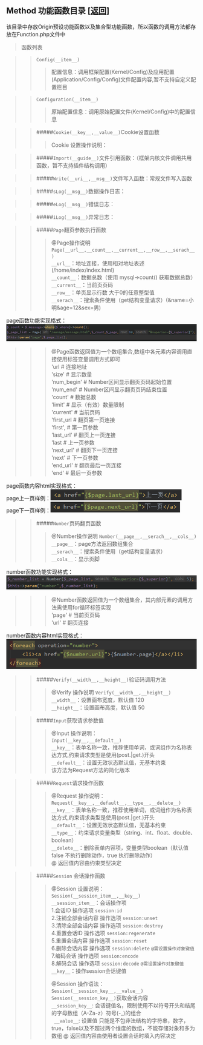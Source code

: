 <span id='origin_method'></span>
## Method 功能函数目录 [<a href="https://github.com/shenqiwei/Origin-Framework/tree/master/Origin">返回</a>]

该目录中存放Origin预设功能函数以及集合型功能函数，所以函数的调用方法都存放在Function.php文件中
>函数列表

>> `Config(__item__)`  
>>> 配置信息：调用框架配置(Kernel/Config)及应用配置(Application/Config/Config)文件配置内容,暂不支持自定义配置栏目   

>> `Configuration(__item__)`
>>> 原始配置信息：调用原始配置文件(Kernel/Config)中的配置信息

>> #####`Cookie(__key__,__value__)`Cookie设置函数
>>> Cookie 设置操作说明：
>>> 

>> #####`Import(__guide__)`文件引用函数：（框架内核文件调用共用函数，暂不支持插件结构调用）
>>> 

>> #####`Write(__uri__,__msg__)`文件写入函数：常规文件写入函数
>>> 

>> #####`sLog(__msg__)`数据操作日志：
>>> 

>> #####`eLog(__msg__)`错误日志：
>>> 

>> #####`iLog(__msg__)`异常日志：
>>> 

>> #####`Page`翻页参数执行函数
>>> 
>>> @Page操作说明 
>>> `Page(__url__,__count__,__current__,__row__,__serach__)`   
>>> `__url__`：地址连接，使用相对地址表述 (/home/index/index.html)   
>>> `__count__`：数据总数（使用 mysql->count() 获取数据总数）   
>>> `__current__`：当前页页码   
>>> `__row__`：单页显示行数 大于0的任意整型值   
>>> `__serach__`：搜索条件使用（get结构变量请求）(&name=小明&age=12&sex=男)   

page函数功能实现格式：   
![page函数功能实现格式](https://github.com/shenqiwei/Origin-Framework/blob/master/Screenshot/mysql_page.png)   

>>> @Page函数返回值为一个数组集合,数组中各元素内容调用直接使用标签变量调用方式即可   
>>> 'url # 连接地址   
>>> 'size' # 显示数量   
>>> 'num_begin' # Number区间显示翻页页码起始位置   
>>> 'num_end' # Number区间显示翻页页码结束位置   
>>> 'count' # 数据总数    
>>> 'limit' # 显示（有效）数量限制    
>>> 'current' # 当前页码   
>>> 'first_url # 翻页第一页连接    
>>> 'first', # 第一页参数   
>>> 'last_url' # 翻页上一页连接   
>>> 'last # 上一页参数   
>>> 'next_url' # 翻页下一页连接   
>>> 'next' # 下一页参数   
>>> 'end_url'  # 翻页最后一页连接    
>>> 'end' # 最后一页参数   

page函数内容html实现格式：  
page上一页样例：![page上一页样例](https://github.com/shenqiwei/Origin-Framework/blob/master/Screenshot/last.png)   
page下一页样例：![page下一页样例](https://github.com/shenqiwei/Origin-Framework/blob/master/Screenshot/next.png)   

>> #####`Number`页码翻页函数
>>> 
>>> @Number操作说明
>>> `Number(__page__,__serach__,__cols__)`   
>>> `__page__`：page方法返回数组集合   
>>> `__serach__`：搜索条件使用（get结构变量请求）  
>>> `__cols__`：显示页脚   

number函数功能实现格式：   
![number函数内容html实现格式](https://github.com/shenqiwei/Origin-Framework/blob/master/Screenshot/mysql_number_param.png)
>>> @Number函数返回值为一个数组集合，其内部元素的调用方法需使用for循环标签实现   
>>> 'page' # 当前页页码   
>>> 'url' # 翻页连接    

number函数内容html实现格式：   
![number函数内容html实现格式](https://github.com/shenqiwei/Origin-Framework/blob/master/Screenshot/mysql_number.png)

>> #####`Verify(__width__,__height__)`验证码调用方法
>>> 
>>> @Verify 操作说明
>>> `Verify(__width__,__height__)`   
>>> `__width__`：设置画布宽度，默认值 120   
>>> `__height__`：设置画布高度，默认值 50  

>> #####`Input`获取请求参数值
>>>   
>>> @Input 操作说明：   
>>>`Input(__key__,__default__)`   
>>> `__key__`：表单名称一致，推荐使用单词，或词组作为名称表达方式,约束请求类型是使用(post.|get.)开头   
>>> `__default__`：设置无效状态默认值，无基本约束    
>>> 该方法为Request方法的简化版本

>> #####`Request`请求操作函数
>>>   
>>> @Request 操作说明：  
>>> `Request(__key__,__default__,__type__,__delete__)`   
>>> `__key__`：表单名称一致，推荐使用单词，或词组作为名称表达方式,约束请求类型是使用(post.|get.)开头    
>>> `__default__`：设置无效状态默认值，无基本约束    
>>> `__type__`：约束请求变量类型（string、int、float、double、boolean）   
>>> `__delete__`：删除表单内容项，变量类型boolean（默认值false 不执行删除动作，true 执行删除动作）   
>>> @ 返回值内容由约束类型决定   

>> #####`Session` 会话操作函数 
>>>   
>>> @Session 设置说明：   
>>> `Session(__session_item__,__key__)`   
>>> `__session_item__`：会话操作项   
>>> 1.会话ID 操作选项 `session:id`   
>>> 2.注销全部会话内容 操作选项 `session:unset`   
>>> 3.清除全部会话内容 操作选项 `session:destroy`   
>>> 4.重置会话ID 操作选项 `session:regenerate`   
>>> 5.重置会话内容 操作选项 `session:reset`   
>>> 6.删除会话内容 操作选项 `session:delete` `@需设置操作对象键值`    
>>> 7.编码会话 操作选项 `session:encode`   
>>> 8.解码会话 操作选项 `session:decode` `@需设置操作对象键值`   
>>> `__key__`：操作session会话键值 
>>>
>>> @Session 操作语法：  
>>> `Session(__session_key__,__value__)`    
>>> `Session(__session_key__)`获取会话内容   
>>> `__session_key__`: 会话键值名，限制使用不以符号开头和结尾的字母数组（A-Za-z）符号(-_)的组合   
>>>` __value__`: 设置值 只能是不包非法结构的字符串，数字，true，false以及不超过两个维度的数组，不能存储对象和多为数组 
>>> @ 返回值内容由使用者设置会话时填入内容决定
   